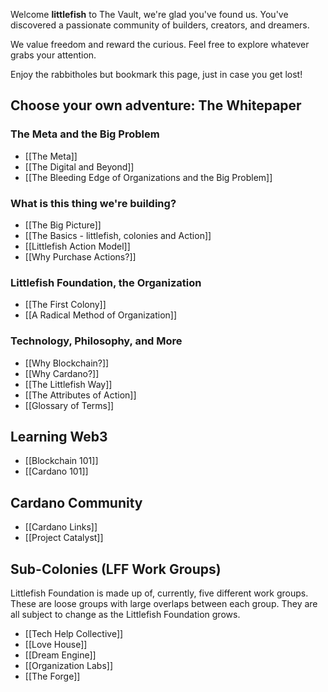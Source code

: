 Welcome **littlefish** to The Vault, we're glad you've found us. You've discovered a passionate community of builders, creators, and dreamers.

We value freedom and reward the curious. Feel free to explore whatever grabs your attention. 

Enjoy the rabbitholes but bookmark this page, just in case you get lost!

## Choose your own adventure: The Whitepaper
### The Meta and the Big Problem
- [[The Meta]]
- [[The Digital and Beyond]]
- [[The Bleeding Edge of Organizations and the Big Problem]]

### What is this thing we're building?
- [[The Big Picture]]
- [[The Basics - littlefish, colonies and Action]]
- [[Littlefish Action Model]]
- [[Why Purchase Actions?]]

### Littlefish Foundation, the Organization
- [[The First Colony]]
- [[A Radical Method of Organization]]

### Technology, Philosophy, and More
- [[Why Blockchain?]]
- [[Why Cardano?]]
- [[The Littlefish Way]]
- [[The Attributes of Action]]
- [[Glossary of Terms]]

## Learning Web3
- [[Blockchain 101]]
- [[Cardano 101]]

## Cardano Community
- [[Cardano Links]]
- [[Project Catalyst]]

## Sub-Colonies (LFF Work Groups)
Littlefish Foundation is made up of, currently, five different work groups. These are loose groups with large overlaps between each group. They are all subject to change as the Littlefish Foundation grows. 
- [[Tech Help Collective]]
- [[Love House]]
- [[Dream Engine]]
- [[Organization Labs]]
- [[The Forge]]


